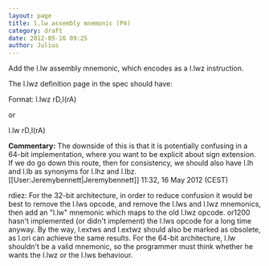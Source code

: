 ```yaml
---
layout: page
title: l.lw assembly mnemonic (P4)
category: draft
date: 2012-05-16 09:25
author: Julius
---
```


Add the l.lw assembly mnemonic, which encodes as a l.lwz instruction.

The l.lwz definition page in the spec should have:

 Format:
 l.lwz rD,I(rA)
 
 or
 
 l.lw rD,I(rA)

**Commentary:** The downside of this is that it is potentially confusing in a 64-bit implementation, where you want to be explicit about sign extension. If we do go down this route, then for consistency, we should also have l.lh and l.lb as synonyms for l.lhz and l.lbz. [[User:Jeremybennett|Jeremybennett]] 11:32, 16 May 2012 (CEST)

rdiez: For the 32-bit architecture, in order to reduce confusion it would be best to remove the l.lws opcode, and remove the l.lws and l.lwz mnemonics, then add an "l.lw" mnemonic which maps to the old l.lwz opcode. or1200 hasn't implemented (or didn't implement) the l.lws opcode for a long time anyway. By the way, l.extws and l.extwz should also be marked as obsolete, as l.ori can achieve the same results. For the 64-bit architecture, l.lw shouldn't be a valid mnemonic, so the programmer must think whether he wants the l.lwz or the l.lws behaviour.

